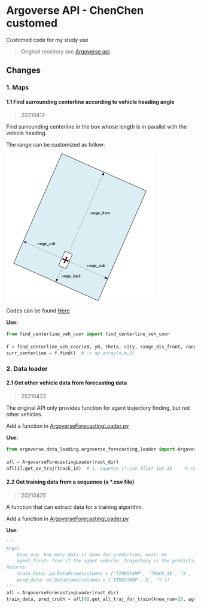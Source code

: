 # Argoverse API - ChenChen customed

Customed code for my study use
> Original reository see [Argoverse api](https://github.com/argoai/argoverse-api)

## Changes
### 1. Maps
#### 1.1 Find surrounding centerline according to vehicle heading angle
> 20210412

Find surrounding centerline in the box whose length is in parallel with the vehicle heading.

The range can be customized as follow:

![](images/find_centerline.png)

Codes can be found [Here](chenchencode/find_centerline_veh_coor.py)

**Use:**
``` python
from find_centerline_veh_coor import find_centerline_veh_coor

f = find_centerline_veh_coor(x0, y0, theta, city, range_dis_front, range_dis_back, range_dis_side)
surr_centerline = f.find()  # -> np.array(n,m,3)
```

### 2. Data loader
#### 2.1 Get other vehicle data from forecasting data
> 20210423

The original API only provides function for agent trajectory finding, but not other vehicles.

Add a function in [ArgoverseForecastingLoader.py](argoverse/data_loading/argoverse_forecasting_loader.py)

**Use:**
``` python
from argoverse.data_loading.argoverse_forecasting_loader import ArgoverseForecastingLoader

afl = ArgoverseForecastingLoader(root_dir)
afl[i].get_ov_traj(track_id)  # i: squence (*.csv file) int ID    -> np.array(n,2)
```
#### 2.2 Get training data from a sequence (a *.csv file)
> 20210425

A function that can extract data for a training algorithm.

Add a function in [ArgoverseForecastingLoader.py](argoverse/data_loading/argoverse_forecasting_loader.py)

**Use:**
``` python
'''
Args:
    know_num: how many data is know for prediction, unit: ms
    agent_first: True if the agent vehicle' trajectory is the prediction target, else using AV
Returns:
    train_data: pd.DataFrame(columns = ['TIMESTAMP', 'TRACK_ID', 'X', 'Y', 'CITY_NAME'])
    pred_data: pd.DataFrame(columns = ['TIMESTAMP','X', 'Y'])
'''
afl = ArgoverseForecastingLoader(root_dir)
train_data, pred_truth = afl[0].get_all_traj_for_train(know_num=20, agent_first=True)
```
